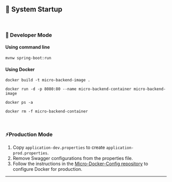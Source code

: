 <h2 id="system-startup">🚀 System Startup</h2> 

<br/>

<h3 id="developer-mode">🧪 Developer Mode</h3>

#### Using command line

```
mvnw spring-boot:run
```

#### Using Docker

```
docker build -t micro-backend-image .

docker run -d -p 8080:80 --name micro-backend-container micro-backend-image

docker ps -a

docker rm -f micro-backend-container
```

<br/>

<h3 id="production-mode">⚡Production Mode</h3> 

1. Copy `application-dev.properties` to create `application-prod.properties`.
2. Remove Swagger configurations from the properties file.
3. Follow the instructions in the [Micro-Docker-Config repository](https://github.com/ahmettoguz/Micro-Docker-Config) to configure Docker for production.

<hr/>
